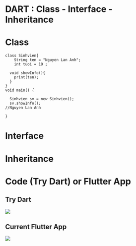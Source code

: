 # DART : Class - Interface - Inheritance
# Class
```
class Sinhvien{
    String ten = "Nguyen Lan Anh";
    int tuoi = 19 ;
  
  void showInfo(){
    print(ten);
  }
}
void main() {
  
  Sinhvien sv = new Sinhvien();
  sv.showInfo();
//Nguyen Lan Anh
  
}

```

# Interface

# Inheritance

# Code (Try Dart) or Flutter App

## Try Dart
<img src="https://nglthu.github.io/flutter_docs/demo/tryDart.png">

## Current Flutter App

<img src="https://nglthu.github.io/flutter_docs/demo/LearnCode3.png">
